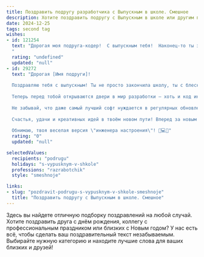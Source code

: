```yaml
---
title: Поздравить подругу разработчика с Выпускным в школе. Смешное
description: Хотите поздравить подругу с Выпускным в школе или другим праздником? Наш ИИ создаст незабываемое поздравление, а вы обязательно выделитесь среди других.  
date: 2024-12-25
tags: second tag
wishes:
- id: 121254
  text: "Дорогая моя подруга-кодер!  С выпускным тебя!  Наконец-то ты закончила школу и можешь посвятить себя настоящему искусству – написанию кода, а не сочинений!  Надеюсь, твой будущий проект – жизнь – будет без багов и с бесконечным циклом счастья!  Пусть дедлайны  тебя не пугают, а вдохновение льётся рекой, как поток данных в мощный сервер!  Поздравляю и желаю тебе только самых крутых коммитов в жизни!
  "
  rating: "undefined"
  updated: "null"
- id: 29272
  text: "Дорогая [Имя подруги]!
  
  Поздравляю тебя с выпускным! Ты не просто закончила школу, ты с блеском сдала все экзамены и теперь можешь смело называть себя \"доктором знаний\"!
  
  Теперь перед тобой открываются двери в мир разработки — хоть и код иногда ведет себя, как капризный подросток, но ты справишься! Желаю, чтобы багов в жизни было меньше, чем в коде, а твоё будущее было таким же ярким, как экран ноутбука на максимальной яркости!
  
  Не забывай, что даже самый лучший софт нуждается в регулярных обновлениях, так что всегда совершенствуйся, учись новому и не давай киберврагам шанса!
  
  Счастья, удачи и креативных идей в твоём новом пути! Вперед за новым приключением!
  
  Обнимаю, твоя веселая версия \"инженера настроения\"! 🥳💻✨"
  rating: "0"
  updated: "null"

selectedValues:
  recipients: "podrugu"
  holidays: "s-vypusknym-v-shkole"
  professions: "razrabotchik"
  style: "smeshnoje"

links:
- slug: "pozdravit-podrugu-s-vypusknym-v-shkole-smeshnoje"
  title: "Поздравить подругу с Выпускным в школе. Смешное"
---
```


Здесь вы найдете отличную подборку поздравлений на любой случай. 
Хотите поздравить друга с днём рождения, коллегу с профессиональным праздником или близких с Новым годом? У нас есть всё, чтобы сделать ваш поздравительный текст незабываемым. Выбирайте нужную категорию и находите лучшие слова для ваших близких и друзей!
